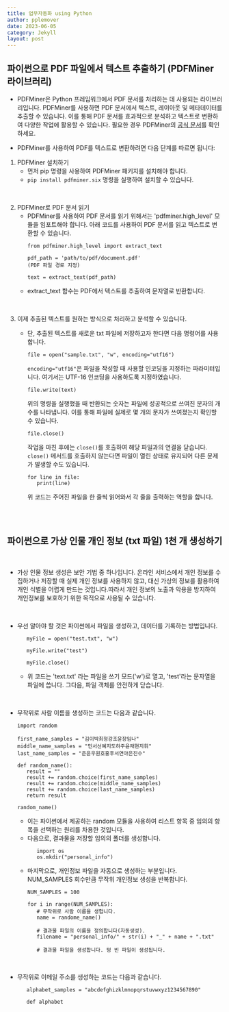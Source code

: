 ```yaml
---
title: 업무자동화 using Python
author: pplemover
date: 2023-06-05
category: Jekyll
layout: post
---
```


## 파이썬으로 PDF 파일에서 텍스트 추출하기 (PDFMiner 라이브러리)

- PDFMiner은 Python 프레임워크에서 PDF 문서를 처리하는 데 사용되는 라이브러리입니다. PDFMiner를 사용하면 PDF 문서에서 텍스트, 레이아웃 및 메타데이터를 추출할 수 있습니다. 이를 통해 PDF 문서를 효과적으로 분석하고 텍스트로 변환하여 다양한 작업에 활용할 수 있습니다. 필요한 경우 PDFMiner의 [공식 문서](https://pdfminersix.readthedocs.io/)를 확인하세요. 

- PDFMiner를 사용하여 PDF를 텍스트로 변환하려면 다음 단계를 따르면 됩니다:

1. PDFMiner 설치하기
   - 먼저 pip 명령을 사용하여 PDFMiner 패키지를 설치해야 합니다. 
   - `pip install pdfminer.six` 명령을 실행하여 설치할 수 있습니다.

<br>

2. PDFMiner로 PDF 문서 읽기
   - PDFMiner를 사용하여 PDF 문서를 읽기 위해서는 'pdfminer.high_level' 모듈을 임포트해야 합니다. 아래 코드를 사용하여 PDF 문서를 읽고 텍스트로 변환할 수 있습니다.
      ```
      from pdfminer.high_level import extract_text

      pdf_path = 'path/to/pdf/document.pdf'
      (PDF 파일 경로 지정)

      text = extract_text(pdf_path)
      ```
    - extract_text 함수는 PDF에서 텍스트를 추출하여 문자열로 반환합니다. 

<br>

3. 이제 추출된 텍스트를 원하는 방식으로 처리하고 분석할 수 있습니다. 
   - 단, 추출된 텍스트를 새로운 txt 파일에 저장하고자 한다면 다음 명령어를 사용합니다.  
      ```
      file = open("sample.txt", "w", encoding="utf16")
      ```
      `encoding="utf16"`은 파일을 작성할 때 사용할 인코딩을 지정하는 파라미터입니다. 여기서는 UTF-16 인코딩을 사용하도록 지정하였습니다. 

      ```
      file.write(text)
      ```
      위의 명령을 실행했을 때 반환되는 숫자는 파일에 성공적으로 쓰여진 문자의 개수를 나타냅니다. 이를 통해 파일에 실제로 몇 개의 문자가 쓰여졌는지 확인할 수 있습니다.

      ```
      file.close()
      ```
      작업을 마친 후에는 `close()`를 호출하여 해당 파일과의 연결을 닫습니다. `close()` 메서드를 호출하지 않는다면 파일이 열린 상태로 유지되어 다른 문제가 발생할 수도 있습니다. 

      ```
      for line in file:
         print(line)
      ```
      위 코드는 주어진 파일을 한 줄씩 읽어와서 각 줄을 출력하는 역할을 합니다. 

<br>
<br>


## 파이썬으로 가상 인물 개인 정보 (txt 파일) 1천 개 생성하기

<br>

- 가상 인물 정보 생성은 보안 기법 중 하나입니다. 온라인 서비스에서 개인 정보를 수집하거나 저장할 때 실제 개인 정보를 사용하지 않고, 대신 가상의 정보를 활용하여 개인 식별을 어렵게 만드는 것입니다.따라서 개인 정보의 노출과 악용을 방지하여 개인정보를 보호하기 위한 목적으로 사용될 수 있습니다. 

<br>

- 우선 알아야 할 것은 파이썬에서 파일을 생성하고, 데이터를 기록하는 방법입니다. 
   ```
      myFile = open("test.txt", "w")

      myFile.write("test")

      myFile.close()
   ```  

   - 위 코드는 'text.txt' 라는 파일을 쓰기 모드('w')로 열고, 'test'라는 문자열을 파일에 씁니다. 그다음, 파일 객체를 안전하게 닫습니다. 

<br>

- 무작위로 사람 이름을 생성하는 코드는 다음과 같습니다.
   ```
   import random

   first_name_samples = "김이박최정강조윤장임나"
   middle_name_samples = "민서선예지도하주윤채현지휘"
   last_name_samples = "준윤우원호홍후서연아은진수"

   def random_name():
      result = ""
      result += random.choice(first_name_samples)
      result += random.choice(middle_name_samples)
      result += random.choice(last_name_samples)
      return result

   random_name()
   ```
   - 이는 파이썬에서 제공하는 random 모듈을 사용하여 리스트 항목 중 임의의 항목을 선택하는 원리를 차용한 것입니다. 
   - 다음으로, 결과물을 저장할 임의의 폴더를 생성합니다.
      ```
         import os
         os.mkdir("personal_info")
      ```
   -  마지막으로, 개인정보 파일을 자동으로 생성하는 부분입니다. NUM_SAMPLES 회수만큼 무작위 개인정보 생성을 반복합니다. 
      ```
      NUM_SAMPLES = 100

      for i in range(NUM_SAMPLES):
         # 무작위로 사람 이름을 생헙니다. 
         name = randome_name()

         # 결과물 파일의 이름을 정의합니다(자동생성).
         filename = "personal_info/" + str(i) + "_" + name + ".txt"

         # 결과물 파일을 생성합니다. 텅 빈 파일이 생성됩니다.
      ```
<br>

- 무작위로 이메일 주소를 생성하는 코드는 다음과 같습니다. 
   ```
      alphabet_samples = "abcdefghizklmnopqrstuvwxyz1234567890"
      
      def alphabet
   ```  